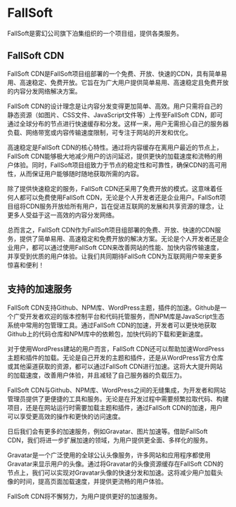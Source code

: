 # FallSoft
FallSoft是雾幻公司旗下泊集组织的一个项目组，提供各类服务。

## FallSoft CDN
FallSoft CDN是FallSoft项目组部署的一个免费、开放、快速的CDN，具有简单易用、高速稳定、免费开放。它旨在为广大用户提供简单易用、高速稳定且免费开放的内容分发网络解决方案。<br>

FallSoft CDN的设计理念是让内容分发变得更加简单、高效。用户只需将自己的静态资源（如图片、CSS文件、JavaScript文件等）上传至FallSoft CDN，即可通过全球分布的节点进行快速缓存和分发。这样一来，用户无需担心自己的服务器负载、网络带宽或内容传输速度限制，可专注于网站的开发和优化。<br>

高速稳定是FallSoft CDN的核心特性。通过将内容缓存在离用户最近的节点上，FallSoft CDN能够极大地减少用户的访问延迟，提供更快的加载速度和流畅的用户体验。同时，FallSoft项目组致力于节点的稳定性和可靠性，确保CDN的高可用性，从而保证用户能够随时随地获取所需的内容。<br>

除了提供快速稳定的服务，FallSoft CDN还采用了免费开放的模式。这意味着任何人都可以免费使用FallSoft CDN，无论是个人开发者还是企业用户。FallSoft项目组将CDN服务开放给所有用户，旨在促进互联网的发展和共享资源的理念，让更多人受益于这一高效的内容分发网络。<br>

总而言之，FallSoft CDN作为FallSoft项目组部署的免费、开放、快速的CDN服务，提供了简单易用、高速稳定和免费开放的解决方案。无论是个人开发者还是企业用户，都可以通过使用FallSoft CDN来改善网站的性能、加快内容传输速度，并享受到优质的用户体验。让我们共同期待FallSoft CDN为互联网用户带来更多惊喜和便利！

## 支持的加速服务
FallSoft CDN支持Github、NPM库、WordPress主题，插件的加速。Github是一个广受开发者欢迎的版本控制平台和代码托管服务，而NPM库是JavaScript生态系统中常用的包管理工具。通过FallSoft CDN的加速，开发者可以更快地获取Github上的代码仓库和NPM库中的依赖包，加快代码的下载和更新速度。<br>

对于使用WordPress建站的用户而言，FallSoft CDN还可以帮助加速WordPress主题和插件的加载。无论是自己开发的主题和插件，还是从WordPress官方仓库或其他渠道获取的资源，都可以通过FallSoft CDN进行加速。这将大大提升网站的加载速度，改善用户体验，并且减轻了自己服务器的负载压力。<br>

FallSoft CDN与Github、NPM库、WordPress之间的无缝集成，为开发者和网站管理员提供了更便捷的工具和服务。无论是在开发过程中需要频繁拉取代码、构建项目，还是在网站运行时需要加载主题和插件，通过FallSoft CDN的加速，用户可以享受更高效的操作和更快的访问速度。<br>

日后我们会有更多的加速服务，例如Gravatar、图片加速等。借助FallSoft CDN，我们将进一步扩展加速的领域，为用户提供更全面、多样化的服务。<br>

Gravatar是一个广泛使用的全球公认头像服务，许多网站和应用程序都使用Gravatar来显示用户的头像。通过将Gravatar的头像资源缓存在FallSoft CDN的节点上，我们可以实现对Gravatar头像的快速分发和加速。这将减少用户加载头像的时间，提高页面加载速度，并提供更流畅的用户体验。<br>

FallSoft CDN将不懈努力，为用户提供更好的加速服务。<br>

